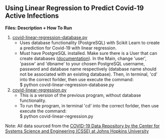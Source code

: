 ## __Using Linear Regression to Predict Covid-19 Active Infections__

__Files: Description + How To Run__<br>
1. [covid-linear-regression-database.py](https://github.com/gartenb/covid-linear-regression/blob/master/covid-linear-regression-database.py)
	* Uses database functionality (PostgreSQL) with Scikit Learn to create a prediction for Covid-19 with linear regression.
	* Must have PostgreSQL installed. Make sure there is a User that can create databases ([documentation](https://www.postgresql.org/docs/current/app-createuser.html)). In the Main, change 'user', 'passw' and 'dbname' to your chosen PostgreSQL username, password and database name respectively (database name should not be associated with an existing database). Then, in terminal, 'cd' into the correct forlder, then use execute the command:<br>
		$ python covid-linear-regression-database.py<br>
2. [covid-linear-regression.py](https://github.com/gartenb/covid-linear-regression/blob/master/covid-linear-regression.py)
	* This is a version of the previous program, without database functionality.
	* To run the program, in terminal 'cd' into the correct forlder, then use execute the command:<br>
		$ python covid-linear-regression.py<br>

Note: All data sourced from the [COVID-19 Data Repository by the Center for Systems Science and Engineering (CSSE) at Johns Hopkins University](https://github.com/CSSEGISandData/COVID-19)
